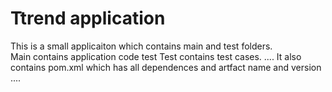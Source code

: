 # Ttrend application

This is a small applicaiton which contains main and test folders.  
Main contains application code test 
Test contains test cases.  ....
It also contains pom.xml which has all dependences and artfact name and version
....
